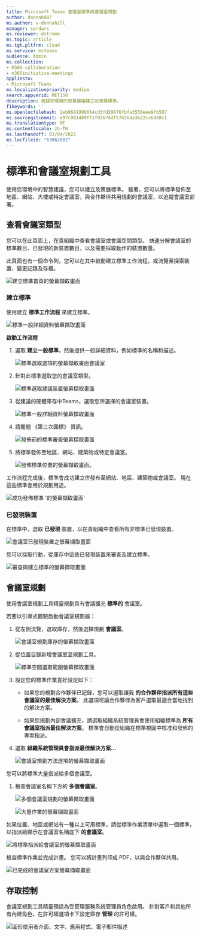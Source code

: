 ```yaml
---
title: Microsoft Teams 會議室標準與會議室規劃
author: donnah007
ms.author: v-donnahill
manager: serdars
ms.reviewer: dstrome
ms.topic: article
ms.tgt.pltfrm: cloud
ms.service: msteams
audience: Admin
ms.collection:
- M365-collaboration
- m365initiative-meetings
appliesto:
- Microsoft Teams
ms.localizationpriority: medium
search.appverid: MET150
description: 根據您環境的智慧建議建立及策展標準。
f1keywords: ''
ms.openlocfilehash: 2eb0681999664cd3fd29876fbfa3550eee9fb507
ms.sourcegitcommit: e97c981489ff1f02674df57426da3b22cc6d68c1
ms.translationtype: MT
ms.contentlocale: zh-TW
ms.lasthandoff: 03/04/2022
ms.locfileid: "63062802"
---
```

# <a name="standards-and-room-planner"></a>標準和會議室規劃工具

使用您環境中的智慧建議，您可以建立及策展標準。 接著，您可以將標準發佈至地區、網站、大樓或特定會議室，與合作夥伴共用規劃的會議室，以追蹤會議室部署。

## <a name="view-meeting-room-types"></a>查看會議室類型

您可以在此頁面上，在貴組織中查看會議室或會議空間類型。 快速分解會議室的標準數目、已發現的新裝置數目，以及需要採取動作的裝置數量。

此頁面也有一個命令列，您可以在其中啟動建立標準工作流程，或流覽至探索裝置、變更記錄及存檔。

![建立標準首頁的螢幕擷取畫面](../media/standards-and-room-planner-001.png)
### <a name="create-standards"></a>建立標準

使用建立 **標準工作流程** 來建立標準。

![標準一般詳細資料螢幕擷取畫面](../media/standards-and-room-planner-001.png)

**啟動工作流程**

1. 選取 **建立一般標準**，然後提供一般詳細資料，例如標準的名稱和描述。

   ![標準選取選項的螢幕擷取畫面會議室](../media/standards-and-room-planner-002.png)

1. 針對此標準選取您的會議室類型。

   ![標準選取建議裝置螢幕擷取畫面](../media/standards-and-room-planner-003.png)

1. 從建議的硬體庫存中Teams，選取您所選擇的會議室裝置。

   ![標準一般詳細資料螢幕擷取畫面](../media/standards-and-room-planner-004.png)


1. 請閱閱 《第三次國標》 資訊。

   ![發佈前的標準審查螢幕擷取畫面](../media/standards-and-room-planner-005.png)

1. 將標準發佈至地區、網站、建築物或特定會議室。

   ![發佈標準位置的螢幕擷取畫面。](../media/standards-and-room-planner-006.png)

工作流程完成後，標準會成功建立併發布至網站、地區、建築物或會議室。 現在這些標準會用於規劃用途。

![成功發佈標準 '的螢幕擷取畫面'](../media/standards-and-room-planner-008.png)
### <a name="discovered-devices"></a>已發現裝置

在標準中，選取 **已發現** 裝置，以在貴組織中查看所有非標準已發現裝置。

![會議室已發現裝置之螢幕擷取畫面](../media/standards-and-room-planner-008.png)

您可以採取行動，從庫存中這些已發現裝置來審查及建立標準。

![審查與建立標準的螢幕擷取畫面](../media/standards-and-room-planner-009.png)

## <a name="room-planning"></a>會議室規劃

使用會議室規劃工具精靈規劃具有會議擴充 **標準的** 會議室。

若要以引導式體驗啟動會議室規劃器：

1. 從左側流覽，選取庫存，然後選擇規劃 **會議室**。

   ![會議室規劃庫存的螢幕擷取畫面](../media/standards-and-room-planner-010.png)

1. 從位置目錄新增會議室至規劃工具。

   ![標準空間選取範圍螢幕擷取畫面](../media/standards-and-room-planner-011.png)

1. 設定您的標準作業喜好設定如下：

   - 如果您的規劃合作夥伴已記錄，您可以選取讓我 **的合作夥伴指派所有這些會議室的最佳解決方案**。 此選項可讓合作夥伴為客戶選取最適合當地找到的解決方案。

   - 如果您規劃內部會議擴充，請選取組織系統管理員會使用組織標準為 **所有會議室指派最佳解決方案**。 標準會自動從組織在標準視圖中核准和發佈的專案指派。

1. 選取 **組織系統管理員會指派最佳解決方案...**

   ![會議室規劃方法選項的螢幕擷取畫面](../media/standards-and-room-planner-012.png)

您可以將標準大量指派給多個會議室。

1. 檢查會議室名稱下方的 **多個會議室**。

   ![多個會議室規劃的螢幕擷取畫面](../media/standards-and-room-planner-013.png)

   ![大量作業的螢幕擷取畫面](../media/standards-and-room-planner-014.png)

如果位置、地區或網站有一種以上可用標準，請從標準作業清單中選取一個標準，以指派給顯示在會議室名稱底下 **的會議室**。

![將標準指派給會議室的螢幕擷取畫面](../media/standards-and-room-planner-015.png)

檢查標準作業並完成計畫。 您可以將計畫列印成 PDF，以與合作夥伴共用。

![已完成的會議室方案螢幕擷取畫面](../media/standards-and-room-planner-016.png)

## <a name="access-control"></a>存取控制

會議室規劃工具精靈預設為受管理服務系統管理員角色啟用。 針對客戶和其他所有內建角色，在許可權選項卡下設定庫存 **管理** 的許可權。

![圖形使用者介面、文字、應用程式、電子郵件描述](../media/standards-and-room-planner-017.png)
